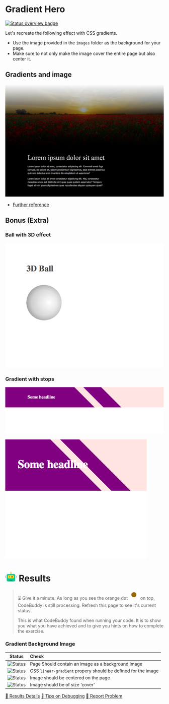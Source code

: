 # Gradient Hero
[![Status overview badge](../../blob/badges/.github/badges/main/badge.svg)](#-results)


Let's recreate the following effect with CSS gradients.
- Use the image provided in the `images` folder as the background for your page.
- Make sure to not only make the image cover the entire page but also center it.

## Gradients and image

![example desktop](images/example-01-desktop.png)

- [Further reference](https://css-tricks.com/css3-gradients/)

## Bonus (Extra)

### Ball with 3D effect

![example 3d ball](images/example-02.png)

### Gradient with stops

![example desktop](images/example-03-desktop.png)

![example mobile](images/example-03-mobile.png)

[//]: # (autograding info start)
# <img src="https://github.com/DCI-EdTech/autograding-setup/raw/main/assets/bot-large.svg" alt="" data-canonical-src="https://github.com/DCI-EdTech/autograding-setup/raw/main/assets/bot-large.svg" height="31" /> Results
> ⌛ Give it a minute. As long as you see the orange dot ![processing](https://raw.githubusercontent.com/DCI-EdTech/autograding-setup/main/assets/processing.svg) on top, CodeBuddy is still processing. Refresh this page to see it's current status.
>
> This is what CodeBuddy found when running your code. It is to show you what you have achieved and to give you hints on how to complete the exercise.


### Gradient Background Image

|                 Status                  | Check                                                                                    |
| :-------------------------------------: | :--------------------------------------------------------------------------------------- |
| ![Status](../../blob/badges/.github/badges/main/status0.svg) | Page Should contain an image as a background image |
| ![Status](../../blob/badges/.github/badges/main/status1.svg) | CSS `linear-gradient` propery should be defined for the image |
| ![Status](../../blob/badges/.github/badges/main/status2.svg) | Image should be centered on the page |
| ![Status](../../blob/badges/.github/badges/main/status3.svg) | Image should be of size 'cover' |



[🔬 Results Details](../../actions)
[🐞 Tips on Debugging](https://github.com/DCI-EdTech/autograding-setup/wiki/How-to-work-with-CodeBuddy)
[📢 Report Problem](https://docs.google.com/forms/d/e/1FAIpQLSfS8wPh6bCMTLF2wmjiE5_UhPiOEnubEwwPLN_M8zTCjx5qbg/viewform?usp=pp_url&entry.652569746=UIB-box-model-gradient-hero)


[//]: # (autograding info end)